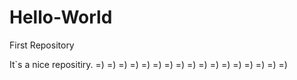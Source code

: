 # Hello-World
First Repository

It`s a nice repositiry.
=) =) =) =) =) =) =) =) =) =) =) =) =) =) =) =) =) 
